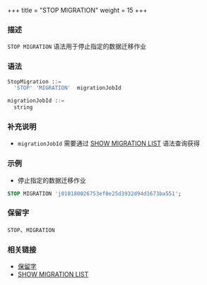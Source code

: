 +++
title = "STOP MIGRATION"
weight = 15
+++

### 描述

`STOP MIGRATION` 语法用于停止指定的数据迁移作业

### 语法

```sql
StopMigration ::=
  'STOP' 'MIGRATION'  migrationJobId 

migrationJobId ::=
  string
```

### 补充说明

- `migrationJobId` 需要通过 [SHOW MIGRATION LIST](/cn/reference/distsql/syntax/ral/migration/show-migration-list/) 语法查询获得

### 示例

- 停止指定的数据迁移作业

```sql
STOP MIGRATION 'j010180026753ef0e25d3932d94d1673ba551';
```

### 保留字

`STOP`、`MIGRATION`

### 相关链接

- [保留字](/cn/reference/distsql/syntax/reserved-word/)
- [SHOW MIGRATION LIST](/cn/reference/distsql/syntax/ral/migration/show-migration-list/)